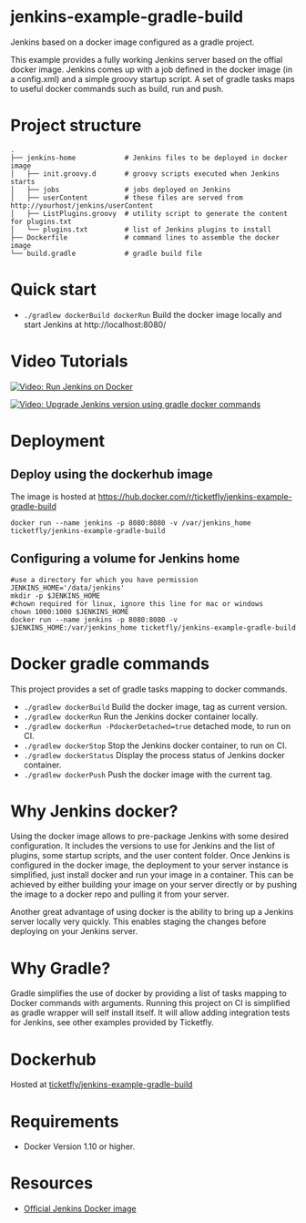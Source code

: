# jenkins-example-gradle-build
Jenkins based on a docker image configured as a gradle project.

This example provides a fully working Jenkins server based on the offial docker image.
Jenkins comes up with a job defined in the docker image (in a config.xml) and a simple groovy startup script.
A set of gradle tasks maps to useful docker commands such as build, run and push.

# Project structure
    .
    ├── jenkins-home            # Jenkins files to be deployed in docker image
    │   ├── init.groovy.d       # groovy scripts executed when Jenkins starts
    │   ├── jobs                # jobs deployed on Jenkins
    │   ├── userContent         # these files are served from http://yourhost/jenkins/userContent
    │   ├── ListPlugins.groovy  # utility script to generate the content for plugins.txt
    │   └── plugins.txt         # list of Jenkins plugins to install
    ├── Dockerfile              # command lines to assemble the docker image
    └── build.gradle            # gradle build file

# Quick start

- `./gradlew dockerBuild dockerRun` Build the docker image locally and start Jenkins at http://localhost:8080/

# Video Tutorials
[![Video: Run Jenkins on Docker](http://img.youtube.com/vi/LUgF9kOW4u4/0.jpg)](http://www.youtube.com/watch?v=LUgF9kOW4u4)

[![Video: Upgrade Jenkins version using gradle docker commands](http://img.youtube.com/vi/2JTxROGphdw/0.jpg)](http://www.youtube.com/watch?v=2JTxROGphdw)

# Deployment

## Deploy using the dockerhub image
The image is hosted at https://hub.docker.com/r/ticketfly/jenkins-example-gradle-build
```shell
docker run --name jenkins -p 8080:8080 -v /var/jenkins_home ticketfly/jenkins-example-gradle-build
```

## Configuring a volume for Jenkins home
```shell
#use a directory for which you have permission
JENKINS_HOME='/data/jenkins'
mkdir -p $JENKINS_HOME
#chown required for linux, ignore this line for mac or windows
chown 1000:1000 $JENKINS_HOME
docker run --name jenkins -p 8080:8080 -v $JENKINS_HOME:/var/jenkins_home ticketfly/jenkins-example-gradle-build
```

# Docker gradle commands

This project provides a set of gradle tasks mapping to docker commands.
- `./gradlew dockerBuild` Build the docker image, tag as current version.
- `./gradlew dockerRun` Run the Jenkins docker container locally.
- `./gradlew dockerRun -PdockerDetached=true` detached mode, to run on CI.
- `./gradlew dockerStop` Stop the Jenkins docker container, to run on CI.
- `./gradlew dockerStatus` Display the process status of Jenkins docker container.
- `./gradlew dockerPush` Push the docker image with the current tag.

# Why Jenkins docker?

Using the docker image allows to pre-package Jenkins with some desired configuration.
It includes the versions to use for Jenkins and the list of plugins, some startup scripts, and the user content folder.
Once Jenkins is configured in the docker image, the deployment to your server instance is simplified, just install docker and run your image in a container.
This can be achieved by either building your image on your server directly or by pushing the image to a docker repo and pulling it from your server.

Another great advantage of using docker is the ability to bring up a Jenkins server locally very quickly.
This enables staging the changes before deploying on your Jenkins server.

# Why Gradle?

Gradle simplifies the use of docker by providing a list of tasks mapping to Docker commands with arguments.
Running this project on CI is simplified as gradle wrapper will self install itself.
It will allow adding integration tests for Jenkins, see other examples provided by Ticketfly.

# Dockerhub
Hosted at [ticketfly/jenkins-example-gradle-build](https://hub.docker.com/r/ticketfly/jenkins-example-gradle-build/)

# Requirements

- Docker Version 1.10 or higher.

# Resources

- [Official Jenkins Docker image](https://github.com/jenkinsci/docker)
